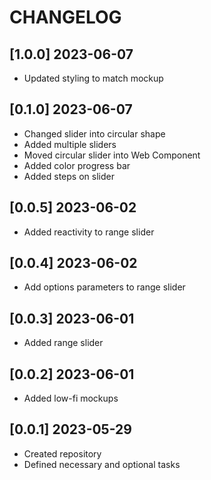 # CHANGELOG

## [1.0.0] 2023-06-07

- Updated styling to match mockup

## [0.1.0] 2023-06-07

- Changed slider into circular shape
- Added multiple sliders
- Moved circular slider into Web Component
- Added color progress bar
- Added steps on slider

## [0.0.5] 2023-06-02

- Added reactivity to range slider

## [0.0.4] 2023-06-02

- Add options parameters to range slider

## [0.0.3] 2023-06-01

- Added range slider

## [0.0.2] 2023-06-01

- Added low-fi mockups

## [0.0.1] 2023-05-29

- Created repository
- Defined necessary and optional tasks
